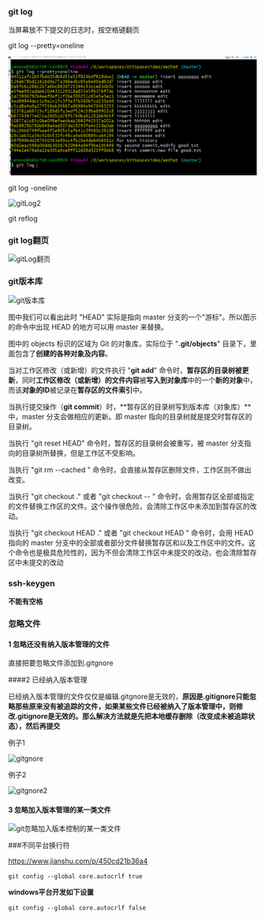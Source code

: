 ### git log

当屏幕放不下提交的日志时，按空格键翻页

git log   --pretty=oneline

![gitLog](./note\images\gitLog.png)

git log -oneline

![gitLog2](F:\workspace\idea\study\study\note\images\gitLog2.png)

git reflog





### git log翻页

![gitLog翻页](F:\workspace\idea\study\study\note\images\gitLog翻页.png)



### git版本库

![git版本库](F:\workspace\idea\study\study\note\images\git版本库.jpg)

图中我们可以看出此时 "HEAD" 实际是指向 master 分支的一个"游标"。所以图示的命令中出现 HEAD 的地方可以用 master 来替换。

图中的 objects 标识的区域为 Git 的对象库，实际位于 "**.git/objects**" 目录下，里面包含了**创建的各种对象及内容**。

当对工作区修改（或新增）的文件执行 "**git add**" 命令时，**暂存区的目录树被更新**，同时**工作区修改（或新增）的文件内容**被**写入到对象库**中的一个**新的对象**中，而该**对象的ID**被记录在**暂存区的文件索引**中。

当执行提交操作（**git commit**）时，**暂存区的目录树写到版本库（对象库）**中，master 分支会做相应的更新。即 master 指向的目录树就是提交时暂存区的目录树。

当执行 "git reset HEAD" 命令时，暂存区的目录树会被重写，被 master 分支指向的目录树所替换，但是工作区不受影响。

当执行 "git rm --cached <file>" 命令时，会直接从暂存区删除文件，工作区则不做出改变。

当执行 "git checkout ." 或者 "git checkout -- <file>" 命令时，会用暂存区全部或指定的文件替换工作区的文件。这个操作很危险，会清除工作区中未添加到暂存区的改动。

当执行 "git checkout HEAD ." 或者 "git checkout HEAD <file>" 命令时，会用 HEAD 指向的 master 分支中的全部或者部分文件替换暂存区和以及工作区中的文件。这个命令也是极具危险性的，因为不但会清除工作区中未提交的改动，也会清除暂存区中未提交的改动

### ssh-keygen

**不能有空格**

### 忽略文件

#### 1 忽略还没有纳入版本管理的文件

直接把要忽略文件添加到.gitgnore

####2 已经纳入版本管理

已经纳入版本管理的文件仅仅是编辑.gitgnore是无效的，**原因是.gitignore只能忽略那些原来没有被追踪的文件，如果某些文件已经被纳入了版本管理中，则修改.gitignore是无效的。那么解决方法就是先把本地缓存删除（改变成未被追踪状态），然后再提交**

例子1

![gitgnore](D:\resources\study\note\images\gitgnore.png)

例子2 

![gitgnore2](D:\resources\study\note\images\gitgnore2.png)



#### 3 忽略加入版本管理的某一类文件

![git忽略加入版本控制的某一类文件](D:\resources\study\note\images\git忽略加入版本控制的某一类文件.png)

###不同平台换行符

https://www.jianshu.com/p/450cd21b36a4

```shell
git config --global core.autocrlf true
```



**windows平台开发如下设置**

```shell
git config --global core.autocrlf false
```